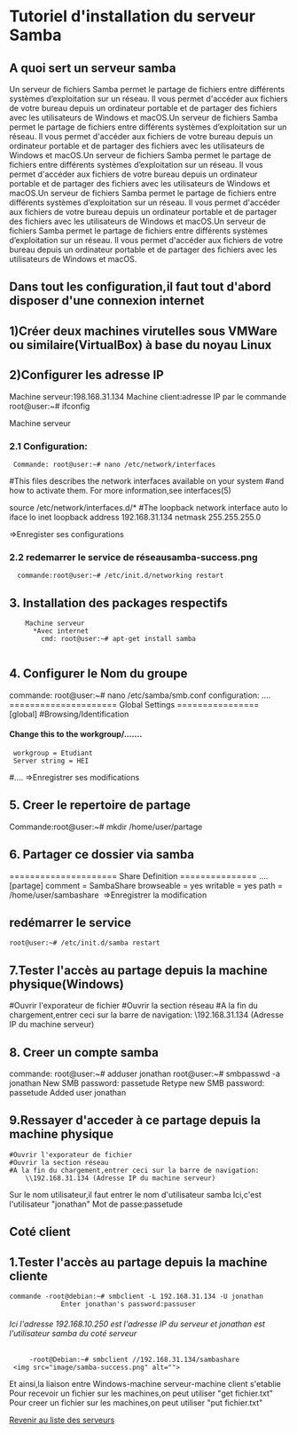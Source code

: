 # Tutoriel d'installation du serveur Samba
## A quoi sert un serveur samba
Un serveur de fichiers Samba permet le partage de fichiers entre différents systèmes d’exploitation sur un réseau. Il vous permet d'accéder aux fichiers de votre bureau depuis un ordinateur portable et de partager des fichiers avec les utilisateurs de Windows et macOS.Un serveur de fichiers Samba permet le partage de fichiers entre différents systèmes d’exploitation sur un réseau. Il vous permet d'accéder aux fichiers de votre bureau depuis un ordinateur portable et de partager des fichiers avec les utilisateurs de Windows et macOS.Un serveur de fichiers Samba permet le partage de fichiers entre différents systèmes d’exploitation sur un réseau. Il vous permet d'accéder aux fichiers de votre bureau depuis un ordinateur portable et de partager des fichiers avec les utilisateurs de Windows et macOS.Un serveur de fichiers Samba permet le partage de fichiers entre différents systèmes d’exploitation sur un réseau. Il vous permet d'accéder aux fichiers de votre bureau depuis un ordinateur portable et de partager des fichiers avec les utilisateurs de Windows et macOS.Un serveur de fichiers Samba permet le partage de fichiers entre différents systèmes d’exploitation sur un réseau. Il vous permet d'accéder aux fichiers de votre bureau depuis un ordinateur portable et de partager des fichiers avec les utilisateurs de Windows et macOS.
## Dans tout les configuration,il faut tout d'abord disposer d'une connexion internet

## 1)Créer deux machines virutelles sous VMWare ou similaire(VirtualBox) à base du noyau Linux

## 2)Configurer les adresse IP
 Machine serveur:198.168.31.134
 Machine client:adresse IP par  le commande root@user:~# ifconfig

Machine serveur
  ### 2.1 Configuration:
     Commande: root@user:~# nano /etc/network/interfaces

 #This files describes the network interfaces available on your system
 #and how to activate them. For more information,see interfaces(5)
 
 source /etc/network/interfaces.d/*
 #The loopback network interface
 auto lo
 iface lo inet loopback
 address 192.168.31.134
 netmask 255.255.255.0

=>Enregister ses configurations

  ### 2.2 redemarrer le service de réseausamba-success.png

      commande:root@user:~# /etc/init.d/networking restart
  
## 3. Installation des packages respectifs
		Machine serveur
		  *Avec internet
			cmd: root@user:~# apt-get install samba
<img src="image/samba.png" alt="">

## 4. Configurer le Nom du groupe
   commande: root@user:~# nano /etc/samba/smb.conf
	configuration:
  ....
   ===================== Global Settings ================
  [global]
   #Browsing/Identification
   #### Change this to the workgroup/.......
     workgroup = Etudiant
     Server string = HEI
   #....
=>Enregistrer ses modifications

  
## 5. Creer le repertoire de partage
  Commande:root@user:~# mkdir /home/user/partage

## 6. Partager ce dossier via samba

  ===================== Share Definition ===============
 ....
 [partage]
 comment = SambaShare
  browseable = yes
  writable = yes
  path = /home/user/sambashare
  <img src="image/samba-conf.png" alt="">
=>Enregistrer la modification
## redémarrer le service
    root@user:~# /etc/init.d/samba restart
## 7.Tester l'accès au partage depuis la machine physique(Windows)
   #Ouvrir l'exporateur de fichier
   #Ouvrir la section réseau
   #A la fin du chargement,entrer ceci sur la barre de navigation:
		\\192.168.31.134 (Adresse IP du machine serveur)
<img src="image/samba-test1.png" alt="">
## 8. Creer  un compte samba
   commande: root@user:~# adduser jonathan
	     root@user:~# smbpasswd -a jonathan
   New SMB password: passetude
   Retype new SMB password: passetude
   Added user jonathan
 
## 9.Ressayer d'acceder à ce partage depuis la machine physique
    #Ouvrir l'exporateur de fichier
    #Ouvrir la section réseau
    #A la fin du chargement,entrer ceci sur la barre de navigation:
		\\192.168.31.134 (Adresse IP du machine serveur)
   Sur le nom utilisateur,il faut entrer le nom d'utilisateur samba
     Ici,c'est l'utilisateur "jonathan"
   Mot de passe:passetude
   <img src="image/samba-test1.png" alt="">
   <img src="image/samba-success.png" alt="">
  

 ## Coté client

## 1.Tester l'accès au partage depuis la machine cliente
	commande -root@debian:~# smbclient -L 192.168.31.134 -U jonathan
                 Enter jonathan's password:passuser
###### Ici l'adresse 192.168.10.250 est l'adresse IP du serveur et jonathan est l'utilisateur samba du coté serveur
		 -root@Debian:~# smbclient //192.168.31.134/sambashare
     <img src="image/samba-success.png" alt="">
  
Et ainsi,la liaison entre Windows-machine serveur-machine client s'etablie
 Pour recevoir un fichier sur les machines,on peut utiliser "get fichier.txt"
 Pour creer un fichier sur les machines,on peut utiliser "put fichier.txt" 
     
              
 <a href="https://github.com/Jonas4884/Reseau-et-systeme">Revenir au liste des serveurs</a>
   
 
